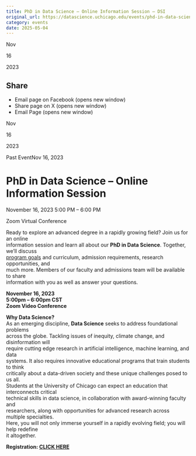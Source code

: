 ```yaml
---
title: PhD in Data Science – Online Information Session – DSI
original_url: https://datascience.uchicago.edu/events/phd-in-data-science-online-information-session
category: events
date: 2025-05-04
---
```


Nov

16

2023

## Share

* Email page on Facebook (opens new window)
* Share page on X (opens new window)
* Email Page (opens new window)

<!-- Table-like structure detected -->

Nov

16

2023

Past EventNov 16, 2023

# PhD in Data Science – Online Information Session

November 16, 2023 5:00 PM – 6:00 PM

Zoom Virtual Conference

Ready to explore an advanced degree in a rapidly growing field? Join us for an online  
information session and learn all about our **PhD in Data Science**. Together, we’ll discuss  
[program goals](https://codas.uchicago.edu/academics/phd-in-data-science/) and curriculum, admission requirements, research opportunities, and  
much more. Members of our faculty and admissions team will be available to share  
information with you as well as answer your questions.

**November 16, 2023**  
**5:00pm – 6:00pm CST**  
**Zoom Video Conference**

**Why Data Science?**  
As an emerging discipline, **Data Science** seeks to address foundational problems  
across the globe. Tackling issues of inequity, climate change, and disinformation will  
require cutting edge research in artificial intelligence, machine learning, and data  
systems. It also requires innovative educational programs that train students to think  
critically about a data-driven society and these unique challenges posed to us all.  
Students at the University of Chicago can expect an education that interconnects critical  
technical skills in data science, in collaboration with award-winning faculty and  
researchers, along with opportunities for advanced research across multiple specialties.  
Here, you will not only immerse yourself in a rapidly evolving field; you will help redefine  
it altogether.

**Registration: [CLICK HERE](https://apply-psd.uchicago.edu/register/?id=ec8f46cc-1743-4083-bc04-3b7e917906ed)**